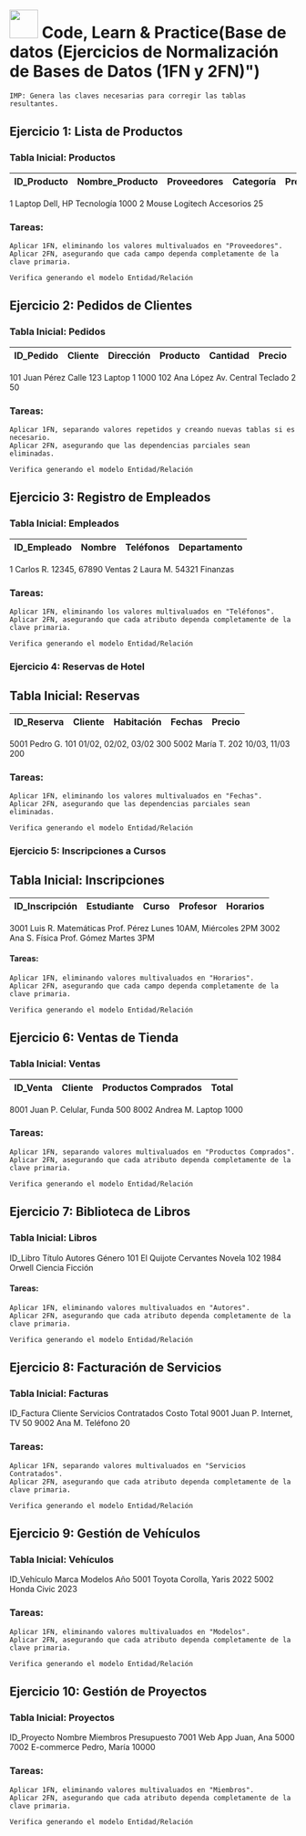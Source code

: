 # <img decoding="async" src="https://github.com/user-attachments/assets/f0b8716c-d8fc-49d6-a898-0efdae03caf8" width="50px"/>  Code, Learn & Practice(Base de datos (Ejercicios de Normalización de Bases de Datos (1FN y 2FN)")

    IMP: Genera las claves necesarias para corregir las tablas resultantes.

## Ejercicio 1: Lista de Productos
### Tabla Inicial: Productos
|ID_Producto | Nombre_Producto |	Proveedores |	Categoría | Precio|
|------------|-----------------|--------------|-----------|-------|
1 	Laptop 	Dell, HP 	Tecnología 	1000
2 	Mouse 	Logitech 	Accesorios 	25

### Tareas:

    Aplicar 1FN, eliminando los valores multivaluados en "Proveedores".
    Aplicar 2FN, asegurando que cada campo dependa completamente de la clave primaria.

    Verifica generando el modelo Entidad/Relación

## Ejercicio 2: Pedidos de Clientes
### Tabla Inicial: Pedidos
|ID_Pedido | Cliente | Dirección | Producto | Cantidad | Precio|
|----------|---------|-----------|----------|----------|-------|
101 	Juan Pérez 	Calle 123 	Laptop 	1 	1000
102 	Ana López 	Av. Central 	Teclado 	2 	50

### Tareas:

    Aplicar 1FN, separando valores repetidos y creando nuevas tablas si es necesario.
    Aplicar 2FN, asegurando que las dependencias parciales sean eliminadas.

    Verifica generando el modelo Entidad/Relación

## Ejercicio 3: Registro de Empleados
### Tabla Inicial: Empleados
|ID_Empleado | Nombre | Teléfonos |	Departamento|
|------------|--------|-----------|-------------|
1 	Carlos R. 	12345, 67890 	Ventas
2 	Laura M. 	54321 	Finanzas

### Tareas:

    Aplicar 1FN, eliminando los valores multivaluados en "Teléfonos".
    Aplicar 2FN, asegurando que cada atributo dependa completamente de la clave primaria.

    Verifica generando el modelo Entidad/Relación

### Ejercicio 4: Reservas de Hotel
## Tabla Inicial: Reservas
|ID_Reserva | Cliente | Habitación |Fechas | Precio|
|-----------|---------|------------|-------|-------|
5001 	Pedro G. 	101 	01/02, 02/02, 03/02 	300
5002 	María T. 	202 	10/03, 11/03 	200

### Tareas:

    Aplicar 1FN, eliminando los valores multivaluados en "Fechas".
    Aplicar 2FN, asegurando que las dependencias parciales sean eliminadas.

    Verifica generando el modelo Entidad/Relación

### Ejercicio 5: Inscripciones a Cursos
## Tabla Inicial: Inscripciones
|ID_Inscripción | Estudiante | Curso | Profesor | Horarios|
|---------------|------------|-------|----------|---------|
3001 	Luis R. 	Matemáticas 	Prof. Pérez 	Lunes 10AM, Miércoles 2PM
3002 	Ana S. 	Física 	Prof. Gómez 	Martes 3PM

#### Tareas:

    Aplicar 1FN, eliminando valores multivaluados en "Horarios".
    Aplicar 2FN, asegurando que cada campo dependa completamente de la clave primaria.

    Verifica generando el modelo Entidad/Relación

## Ejercicio 6: Ventas de Tienda
### Tabla Inicial: Ventas
|ID_Venta | Cliente | Productos Comprados | Total|
|---------|---------|---------------------|------|
8001 	Juan P. 	Celular, Funda 	500
8002 	Andrea M. 	Laptop 	1000

### Tareas:

    Aplicar 1FN, separando valores multivaluados en "Productos Comprados".
    Aplicar 2FN, asegurando que cada atributo dependa completamente de la clave primaria.

    Verifica generando el modelo Entidad/Relación

## Ejercicio 7: Biblioteca de Libros
### Tabla Inicial: Libros
ID_Libro 	Título 	Autores 	Género
101 	El Quijote 	Cervantes 	Novela
102 	1984 	Orwell 	Ciencia Ficción

#### Tareas:

    Aplicar 1FN, eliminando valores multivaluados en "Autores".
    Aplicar 2FN, asegurando que cada atributo dependa completamente de la clave primaria.

    Verifica generando el modelo Entidad/Relación

## Ejercicio 8: Facturación de Servicios
### Tabla Inicial: Facturas
ID_Factura 	Cliente 	Servicios Contratados 	Costo Total
9001 	Juan P. 	Internet, TV 	50
9002 	Ana M. 	Teléfono 	20
### Tareas:

    Aplicar 1FN, separando valores multivaluados en "Servicios Contratados".
    Aplicar 2FN, asegurando que cada atributo dependa completamente de la clave primaria.

    Verifica generando el modelo Entidad/Relación

## Ejercicio 9: Gestión de Vehículos
### Tabla Inicial: Vehículos
ID_Vehículo 	Marca 	Modelos 	Año
5001 	Toyota 	Corolla, Yaris 	2022
5002 	Honda 	Civic 	2023
### Tareas:

    Aplicar 1FN, eliminando valores multivaluados en "Modelos".
    Aplicar 2FN, asegurando que cada atributo dependa completamente de la clave primaria.

    Verifica generando el modelo Entidad/Relación

## Ejercicio 10: Gestión de Proyectos
### Tabla Inicial: Proyectos
ID_Proyecto 	Nombre 	Miembros 	Presupuesto
7001 	Web App 	Juan, Ana 	5000
7002 	E-commerce 	Pedro, María 	10000
### Tareas:

    Aplicar 1FN, eliminando valores multivaluados en "Miembros".
    Aplicar 2FN, asegurando que cada atributo dependa completamente de la clave primaria.

    Verifica generando el modelo Entidad/Relación
